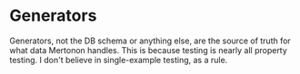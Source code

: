 # Generators

Generators, not the DB schema or anything else, are the source of truth for what data Mertonon handles. This is because testing is nearly all property testing. I don't believe in single-example testing, as a rule.
